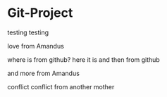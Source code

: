# Git-Project
testing testing

love from Amandus

where is from github?
here it is
and then from github

and more from Amandus

conflict conflict from another mother
